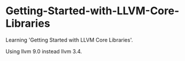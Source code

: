# Getting-Started-with-LLVM-Core-Libraries
Learning 'Getting Started with LLVM Core Libraries'.

Using llvm 9.0 instead llvm 3.4.
